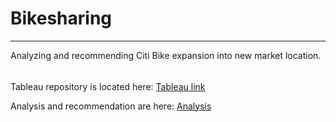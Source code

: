 # Bikesharing
---
Analyzing and recommending Citi Bike expansion into new market location.  

######
Tableau repository is located here:
[Tableau link](https://public.tableau.com/profile/b.bb#!/vizhome/bike_cw/DesMoinesCitiBike?publish=yes)

Analysis and recommendation are here:
[Analysis](citibike_analysis.md)

